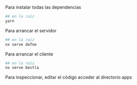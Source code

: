 Para instalar todas las dependencias

```bash
## en la raíz
yarn
```

Para arrancar el servidor

```bash
## en la raíz
nx serve dafne
```

Para arrancar el cliente

```bash
## en la raíz
nx serve bestla
```

Para inspeccionar, editar el código acceder al directorio apps
